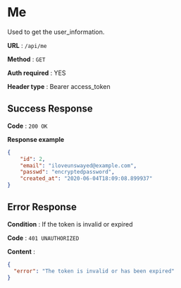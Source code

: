 # Me

Used to get the user_information.

**URL** : `/api/me`

**Method** : `GET`

**Auth required** : YES

**Header type** : Bearer access_token

## Success Response

**Code** : `200 OK`

**Response example**

```json
{
	"id": 2,
	"email": "iloveunswayed@example.com",
	"passwd": "encryptedpassword",
	"created_at": "2020-06-04T18:09:08.899937"
}
```

## Error Response

**Condition** : If the token is invalid or expired

**Code** : `401 UNAUTHORIZED`

**Content** :

```json
{
  "error": "The token is invalid or has been expired"
}
```